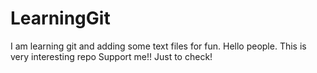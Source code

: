 # LearningGit
I am learning git and adding some text files for fun.
Hello people.
This is very interesting repo
Support me!!
Just to check!
